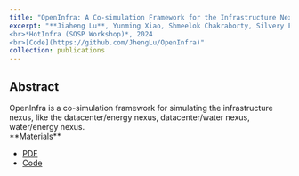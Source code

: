 ```yaml
---
title: "OpenInfra: A Co-simulation Framework for the Infrastructure Nexus"
excerpt: "**Jiaheng Lu**, Yunming Xiao, Shmeelok Chakraborty, Silvery Fu, Yoon Sung Ji, Ang Chen, Mosharaf Chowdhury, Nalini Rao, Sylvia Ratnasamy, Xinyu Wang. 
<br>*HotInfra (SOSP Workshop)*, 2024
<br>[Code](https://github.com/JhengLu/OpenInfra)"
collection: publications
---
```


<h2>Abstract</h2>
OpenInfra is a co-simulation framework for simulating the infrastructure nexus, like the datacenter/energy nexus, datacenter/water nexus, water/energy nexus.

<br>
**Materials**
<ul>
<li><a href="https://hotinfra24.github.io/">PDF</a></li>
<li><a href="https://github.com/JhengLu/OpenInfra">Code</a></li>
</ul>

